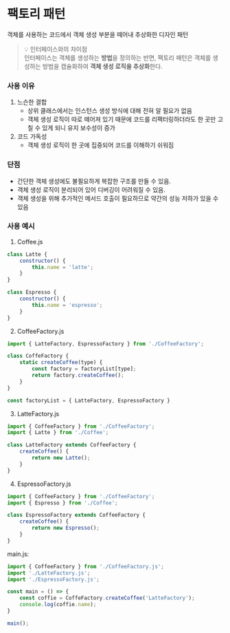 # 팩토리 패턴
객체를 사용하는 코드에서 객체 생성 부분을 떼어내 추상화한 디자인 패턴

> 💡 인터페이스와의 차이점  
 인터페이스는 객체를 생성하는 **방법**을 정의하는 반면, 팩토리 패턴은 객체를 생성하는 방법을 캡슐화하여 **객체 생성 로직을 추상화**한다.

### 사용 이유
1. 느슨한 결합
    - 상위 클래스에서는 인스턴스 생성 방식에 대해 전혀 알 필요가 없음
    - 객체 생성 로직이 따로 떼어져 있기 때문에 코드를 리팩터링하더라도 한 곳만 고칠 수 있게 되니 유지 보수성이 증가
2. 코드 가독성
    - 객체 생성 로직이 한 곳에 집중되어 코드를 이해하기 쉬워짐

### 단점
- 간단한 객체 생성에도 불필요하게 복잡한 구조를 만들 수 있음.
- 객체 생성 로직이 분리되어 있어 디버깅이 어려워질 수 있음.
- 객체 생성을 위해 추가적인 메서드 호출이 필요하므로 약간의 성능 저하가 있을 수 있음

### 사용 예시

1. Coffee.js
```javascript
class Latte {
    constructor() {
        this.name = 'latte';
    }
}

class Espresso {
    constructor() {
        this.name = 'espresso';
    }
}
```

2. CoffeeFactory.js
```javascript
import { LatteFactory, EspressoFactory } from './CoffeeFactory';

class CoffeFactory {
    static createCoffee(type) {
        const factory = factoryList[type];
        return factory.createCoffee();
    }
}

const factoryList = { LatteFactory, EspressoFactory }
```

3. LatteFactory.js
```javascript
import { CoffeeFactory } from './CoffeeFactory';
import { Latte } from './Coffee';

class LatteFactory extends CoffeeFactory {
    createCoffee() {
        return new Latte();
    }
}
```

4. EspressoFactory.js
```javascript
import { CoffeeFactory } from './CoffeeFactory';
import { Espresso } from './Coffee';

class EspressoFactory extends CoffeeFactory {
    createCoffee() {
        return new Espresso();
    }
}
```

main.js:
```javascript
import { CoffeeFactory } from './CoffeeFactory.js';
import './LatteFactory.js';
import './EspressoFactory.js';

const main = () => {
    const coffie = CoffeFactory.createCoffee('LatteFactory');
    console.log(coffie.name);
}

main();
```